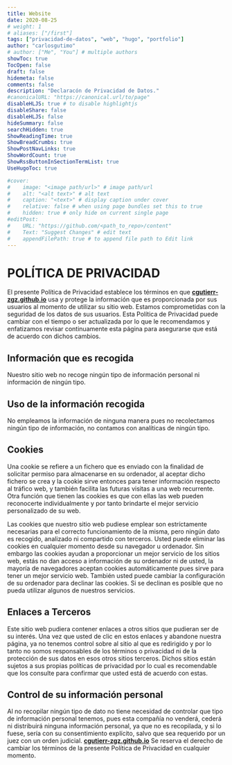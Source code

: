 ```yaml
---
title: Website
date: 2020-08-25
# weight: 1
# aliases: ["/first"]
tags: ["privacidad-de-datos", "web", "hugo", "portfolio"]
author: "carlosgutimo"
# author: ["Me", "You"] # multiple authors
showToc: true
TocOpen: false
draft: false
hidemeta: false
comments: false
description: "Declaracón de Privacidad de Datos."
#canonicalURL: "https://canonical.url/to/page"
disableHLJS: true # to disable highlightjs
disableShare: false
disableHLJS: false
hideSummary: false
searchHidden: true
ShowReadingTime: true
ShowBreadCrumbs: true
ShowPostNavLinks: true
ShowWordCount: true
ShowRssButtonInSectionTermList: true
UseHugoToc: true

#cover:
#    image: "<image path/url>" # image path/url
#    alt: "<alt text>" # alt text
#    caption: "<text>" # display caption under cover
#    relative: false # when using page bundles set this to true
#    hidden: true # only hide on current single page
#editPost:
#    URL: "https://github.com/<path_to_repo>/content"
#    Text: "Suggest Changes" # edit text
#    appendFilePath: true # to append file path to Edit link
---
```

# POLÍTICA DE PRIVACIDAD
El presente Política de Privacidad establece los términos en que [**cgutierr-zgz.github.io**](https://cgutierr-zgz.github.io/) usa y protege la información que es
proporcionada por sus usuarios al momento de utilizar su sitio web. Estamos comprometidas con la seguridad
de los datos de sus usuarios.
Esta Política de Privacidad puede cambiar con el tiempo o ser actualizada por lo que le recomendamos y
enfatizamos revisar continuamente esta página para asegurarse que está de acuerdo con dichos cambios.

## Información que es recogida
Nuestro sitio web no recoge ningún tipo de información personal ni información de ningún tipo.

## Uso de la información recogida
No empleamos la información de ninguna manera pues no recolectamos ningún tipo de información,
no contamos con analíticas de ningún tipo.

## Cookies
Una cookie se refiere a un fichero que es enviado con la finalidad de solicitar permiso para almacenarse en su
ordenador, al aceptar dicho fichero se crea y la cookie sirve entonces para tener información respecto al tráfico
web, y también facilita las futuras visitas a una web recurrente. Otra función que tienen las cookies es que con
ellas las web pueden reconocerte individualmente y por tanto brindarte el mejor servicio personalizado de su web.

Las cookies que nuestro sitio web pudiese emplear son estríctamente necesarias para el correcto funcionamiento
de la misma, pero ningún dato es recogido, analizado ni compartido con terceros. Usted puede eliminar las cookies
en cualquier momento desde su navegador u ordenador. Sin embargo las cookies ayudan a proporcionar un mejor servicio
de los sitios web, estás no dan acceso a información de su ordenador ni de usted, la mayoría de navegadores aceptan
cookies automáticamente pues sirve para tener un mejor servicio web.
También usted puede cambiar la configuración de su ordenador para declinar las cookies.
Si se declinan es posible que no pueda utilizar algunos de nuestros servicios.

## Enlaces a Terceros
Este sitio web pudiera contener enlaces a otros sitios que pudieran ser de su interés. Una vez que usted de clic en
estos enlaces y abandone nuestra página, ya no tenemos control sobre al sitio al que es redirigido y por lo tanto no
somos responsables de los términos o privacidad ni de la protección de sus datos en esos otros sitios terceros.
Dichos sitios están sujetos a sus propias políticas de privacidad por lo cual es recomendable que los consulte para
confirmar que usted está de acuerdo con estas.

## Control de su información personal
Al no recopilar ningún tipo de dato no tiene necesidad de controlar que tipo de información personal tenemos,
pues esta compañía no venderá, cederá ni distribuirá ninguna información personal, ya que no es recopilada, y
si lo fuese, sería con su consentimiento explícito, salvo que sea requerido por un juez con un orden judicial.
[**cgutierr-zgz.github.io**](https://cgutierr-zgz.github.io/) Se reserva el derecho de cambiar los términos de la presente Política de Privacidad en cualquier
momento.
